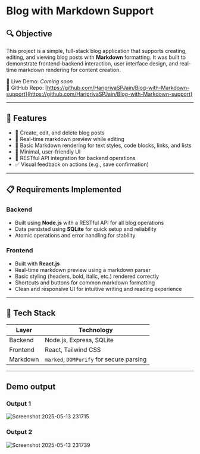 # Blog with Markdown Support

## 🔍 Objective

This project is a simple, full-stack blog application that supports creating, editing, and viewing blog posts with **Markdown** formatting. It was built to demonstrate frontend-backend interaction, user interface design, and real-time markdown rendering for content creation.

🔗 Live Demo: *Coming soon*  
📁 GitHub Repo: [https://github.com/HaripriyaSPJain/Blog-with-Markdown-support](https://github.com/HaripriyaSPJain/Blog-with-Markdown-support)

---

## 🚀 Features

- 📝 Create, edit, and delete blog posts
- 📄 Real-time markdown preview while editing
- 💬 Basic Markdown rendering for text styles, code blocks, links, and lists
- 🎯 Minimal, user-friendly UI
- 🔄 RESTful API integration for backend operations
- ✅ Visual feedback on actions (e.g., save confirmation)

---

## 📋 Requirements Implemented

### Backend
- Built using **Node.js** with a RESTful API for all blog operations
- Data persisted using **SQLite** for quick setup and reliability
- Atomic operations and error handling for stability

### Frontend
- Built with **React.js**
- Real-time markdown preview using a markdown parser
- Basic styling (headers, bold, italic, etc.) rendered correctly
- Shortcuts and buttons for common markdown formatting
- Clean and responsive UI for intuitive writing and reading experience

---

## 🧰 Tech Stack

| Layer    | Technology        |
|----------|-------------------|
| Backend  | Node.js, Express, SQLite |
| Frontend | React, Tailwind CSS |
| Markdown | `marked`, `DOMPurify` for secure parsing |

---

## Demo output

### Output 1

![Screenshot 2025-05-13 231715](https://github.com/user-attachments/assets/1d7ecbad-266a-4cee-8f46-00bc4aecdd73)

### Output 2

![Screenshot 2025-05-13 231739](https://github.com/user-attachments/assets/715889c4-770b-4bed-b045-e4f2780feec9)


